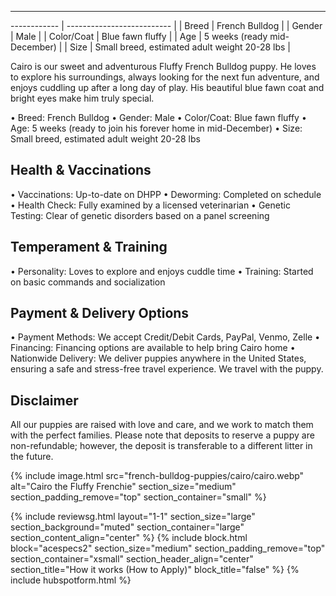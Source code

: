 ---
------------ | -------------------------- |
| Breed           | French Bulldog             |
| Gender          | Male                       |
| Color/Coat      | Blue fawn fluffy           |
| Age             | 5 weeks (ready mid-December) |
| Size            | Small breed, estimated adult weight 20-28 lbs |

Cairo is our sweet and adventurous Fluffy French Bulldog puppy. He loves to explore his surroundings, always looking for the next fun adventure, and enjoys cuddling up after a long day of play. His beautiful blue fawn coat and bright eyes make him truly special.

  • Breed: French Bulldog
  • Gender: Male
  • Color/Coat: Blue fawn fluffy
  • Age: 5 weeks (ready to join his forever home in mid-December)
  • Size: Small breed, estimated adult weight 20-28 lbs

## Health & Vaccinations

  • Vaccinations: Up-to-date on DHPP
  • Deworming: Completed on schedule
  • Health Check: Fully examined by a licensed veterinarian
  • Genetic Testing: Clear of genetic disorders based on a panel screening
## Temperament & Training

  • Personality: Loves to explore and enjoys cuddle time
  • Training: Started on basic commands and socialization
## Payment & Delivery Options

  • Payment Methods: We accept Credit/Debit Cards, PayPal, Venmo, Zelle
  • Financing: Financing options are available to help bring Cairo home
  • Nationwide Delivery: We deliver puppies anywhere in the United States, ensuring a safe and stress-free travel experience. We travel with the puppy.
## Disclaimer

 All our puppies are raised with love and care, and we work to match them with the perfect families. Please note that deposits to reserve a puppy are non-refundable; however, the deposit is transferable to a different litter in the future.

{% include image.html
src="french-bulldog-puppies/cairo/cairo.webp"
alt="Cairo the Fluffy Frenchie"
section_size="medium"
section_padding_remove="top"
section_container="small"
%}

{% include reviewsg.html
layout="1-1"
section_size="large"
section_background="muted"
section_container="large"
section_content_align="center"
%}
{% include block.html
block="acespecs2"
section_size="medium"
section_padding_remove="top"
section_container="xsmall"
section_header_align="center"
section_title="How it works (How to Apply)"
block_title="false"
%}
{% include hubspotform.html %}


